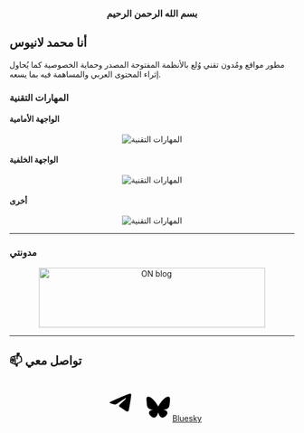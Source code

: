 <center><h3> بسم الله الرحمن الرحيم  </h3></center>

## أنا محمد لانيوس
مطور مواقع ومُدون تقني وُلع بالأنظمة المفتوحة المصدر وحماية الخصوصية كما يُحاول إثراء المحتوى العربي والمساهمة فيه بما يسعه.
### المهارات التقنية
#### الواجهة الأمامية
<div align="center">
  <img src="https://skillicons.dev/icons?i=html,css,js,sass,bootstrap" alt="المهارات التقنية">
</div>  

#### الواجهة الخلفية
<div align="center">
  <img src="https://skillicons.dev/icons?i=dotnet,php,mysql" alt="المهارات التقنية">
</div>  
<h4>أخرى</h4>
<div align="center">
  <img src="https://skillicons.dev/icons?i=,wordpress,git,bash" alt="المهارات التقنية">
</div>  

---

### مدونتي
<center><a href="https://on.misrataca.edu.ly/" class="site-logo-container" rel="home" itemprop="url" ><img width="400" height="106" src="https://on.misrataca.edu.ly/wp-content/uploads/2024/02/Systems_and_technology_programming_company_logo__2_-removebg-preview.png" class="default-logo" alt="ON blog" decoding="async" srcset="https://on.misrataca.edu.ly/wp-content/uploads/2024/02/Systems_and_technology_programming_company_logo__2_-removebg-preview.png 448w, https://on.misrataca.edu.ly/wp-content/uploads/2024/02/Systems_and_technology_programming_company_logo__2_-removebg-preview-300x71.png 300w" sizes="(max-width: 448px) 100vw, 448px"></a></center>

---

## 📫 **تواصل معي**  
<center><a href="https://t.me/Mohammedlanius" class="wp-block-social-link-anchor"><svg width="70" height="70" viewBox="0 0 128 128" version="1.1" xmlns="http://www.w3.org/2000/svg" aria-hidden="true" focusable="false"><path d="M28.9700376,63.3244248 C47.6273373,55.1957357 60.0684594,49.8368063 66.2934036,47.2476366 C84.0668845,39.855031 87.7600616,38.5708563 90.1672227,38.528 C90.6966555,38.5191258 91.8804274,38.6503351 92.6472251,39.2725385 C93.294694,39.7979149 93.4728387,40.5076237 93.5580865,41.0057381 C93.6433345,41.5038525 93.7494885,42.63857 93.6651041,43.5252052 C92.7019529,53.6451182 88.5344133,78.2034783 86.4142057,89.5379542 C85.5170662,94.3339958 83.750571,95.9420841 82.0403991,96.0994568 C78.3237996,96.4414641 75.5015827,93.6432685 71.9018743,91.2836143 C66.2690414,87.5912212 63.0868492,85.2926952 57.6192095,81.6896017 C51.3004058,77.5256038 55.3966232,75.2369981 58.9976911,71.4967761 C59.9401076,70.5179421 76.3155302,55.6232293 76.6324771,54.2720454 C76.6721165,54.1030573 76.7089039,53.4731496 76.3346867,53.1405352 C75.9604695,52.8079208 75.4081573,52.921662 75.0095933,53.0121213 C74.444641,53.1403447 65.4461175,59.0880351 48.0140228,70.8551922 C45.4598218,72.6091037 43.1463059,73.4636682 41.0734751,73.4188859 C38.7883453,73.3695169 34.3926725,72.1268388 31.1249416,71.0646282 C27.1169366,69.7617838 23.931454,69.0729605 24.208838,66.8603276 C24.3533167,65.7078514 25.9403832,64.5292172 28.9700376,63.3244248 Z"></path></svg></a>
<a href="https://bsky.app/profile/on.misrataca.edu.ly" class="wp-block-social-link-anchor"><svg width="50" height="50" viewBox="0 0 24 24" version="1.1" xmlns="http://www.w3.org/2000/svg" aria-hidden="true" focusable="false"><path d="M6.3,4.2c2.3,1.7,4.8,5.3,5.7,7.2.9-1.9,3.4-5.4,5.7-7.2,1.7-1.3,4.3-2.2,4.3.9s-.4,5.2-.6,5.9c-.7,2.6-3.3,3.2-5.6,2.8,4,.7,5.1,3,2.9,5.3-5,5.2-6.7-2.8-6.7-2.8,0,0-1.7,8-6.7,2.8-2.2-2.3-1.2-4.6,2.9-5.3-2.3.4-4.9-.3-5.6-2.8-.2-.7-.6-5.3-.6-5.9,0-3.1,2.7-2.1,4.3-.9h0Z"></path></svg><span class="wp-block-social-link-label screen-reader-text">Bluesky</span></a>
</center>

